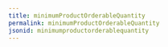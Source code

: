 ```yaml
---
title: minimumProductOrderableQuantity
permalink: minimumProductOrderableQuantity
jsonid: minimumproductorderablequantity
---
```

